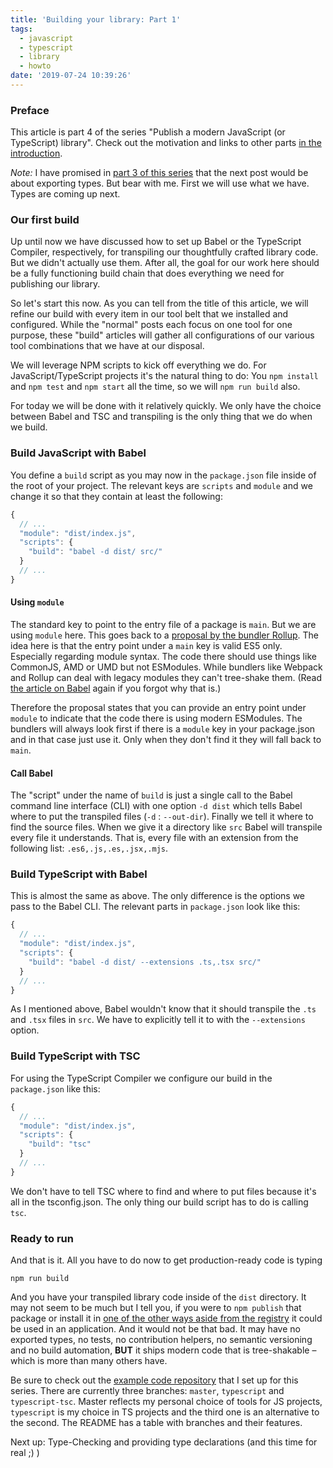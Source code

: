 ```yaml
---
title: 'Building your library: Part 1'
tags:
  - javascript
  - typescript
  - library
  - howto
date: '2019-07-24 10:39:26'
---
```



### Preface

This article is part 4 of the series "Publish a modern JavaScript (or TypeScript) library". Check out the motivation and links to other parts [in the introduction](http://tobias-barth.net/blog/2019/07/Publish-a-modern-JavaScript-or-TypeScript-library/).

*Note:* I have promised in [part 3 of this series](http://tobias-barth.net/blog/2019/07/Compiling-modern-language-features-with-the-TypeScript-compiler/) that the next post would be about exporting types. But bear with me. First we will use what we have. Types are coming up next.

### Our first build

Up until now we have discussed how to set up Babel or the TypeScript Compiler, respectively, for transpiling our thoughtfully crafted library code. But we didn't actually use them. After all, the goal for our work here should be a fully functioning build chain that does everything we need for publishing our library.

So let's start this now. As you can tell from the title of this article, we will refine our build with every item in our tool belt that we installed and configured. While the "normal" posts each focus on one tool for one purpose, these "build" articles will gather all configurations of our various tool combinations that we have at our disposal.

We will leverage NPM scripts to kick off everything we do. For JavaScript/TypeScript projects it's the natural thing to do: You `npm install` and `npm test` and `npm start` all the time, so we will `npm run build` also.

For today we will be done with it relatively quickly. We only have the choice between Babel and TSC and transpiling is the only thing that we do when we build.

### Build JavaScript with Babel

You define a `build` script as you may now in the `package.json` file inside of the root of your project. The relevant keys are `scripts` and `module` and we change it so that they contain at least the following:

```javascript
{
  // ...
  "module": "dist/index.js",
  "scripts": {
    "build": "babel -d dist/ src/"
  }
  // ...
}
```

#### Using `module`

The standard key to point to the entry file of a package is `main`. But we are using `module` here. This goes back to a [proposal by the bundler Rollup](https://github.com/rollup/rollup/wiki/pkg.module). The idea here is that the entry point under a `main` key is valid ES5 only. Especially regarding module syntax. The code there should use things like CommonJS, AMD or UMD but not ESModules. While bundlers like Webpack and Rollup can deal with legacy modules they can't tree-shake them. (Read [the article on Babel](http://tobias-barth.net/blog/2019/07/Transpile-modern-language-features-with-Babel/) again if you forgot why that is.)

Therefore the proposal states that you can provide an entry point under `module` to indicate that the code there is using modern ESModules. The bundlers will always look first if there is a `module` key in your package.json and in that case just use it. Only when they don't find it they will fall back to `main`.

#### Call Babel

The "script" under the name of `build` is just a single call to the Babel command line interface (CLI) with one option `-d dist` which tells Babel where to put the transpiled files (`-d` : `--out-dir`). Finally we tell it where to find the source files. When we give it a directory like `src` Babel will transpile every file it understands. That is, every file with an extension from the following list: `.es6,.js,.es,.jsx,.mjs`.

### Build TypeScript with Babel

This is almost the same as above. The only difference is the options we pass to the Babel CLI. The relevant parts in `package.json` look like this:

```javascript
{
  // ...
  "module": "dist/index.js",
  "scripts": {
    "build": "babel -d dist/ --extensions .ts,.tsx src/"
  }
  // ...
}
```

As I mentioned above, Babel wouldn't know that it should transpile the `.ts` and `.tsx` files in `src`. We have to explicitly tell it to with the `--extensions` option.

### Build TypeScript with TSC

For using the TypeScript Compiler we configure our build in the `package.json` like this:


```javascript
{
  // ...
  "module": "dist/index.js",
  "scripts": {
    "build": "tsc"
  }
  // ...
}
```

We don't have to tell TSC where to find and where to put files because it's all in the tsconfig.json. The only thing our build script has to do is calling `tsc`.

### Ready to run

And that is it. All you have to do now to get production-ready code is typing

```
npm run build
```

And you have your transpiled library code inside of the `dist` directory. It may not seem to be much but I tell you, if you were to `npm publish` that package or install it in [one of the other ways aside from the registry](https://docs.npmjs.com/cli/install.html) it could be used in an application. And it would not be that bad. It may have no exported types, no tests, no contribution helpers, no semantic versioning and no build automation, **BUT** it ships modern code that is tree-shakable – which is more than many others have.

Be sure to check out the [example code repository](https://github.com/4nduril/library-starter) that I set up for this series. There are currently three branches: `master`, `typescript` and `typescript-tsc`. Master reflects my personal choice of tools for JS projects, `typescript` is my choice in TS projects and the third one is an alternative to the second. The README has a table with branches and their features.

Next up: Type-Checking and providing type declarations (and this time for real ;) )
